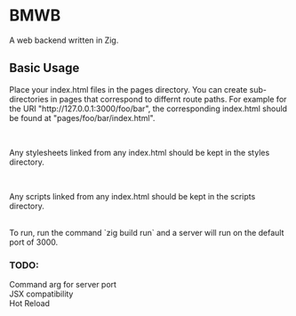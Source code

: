 # BMWB
A web backend written in Zig. 


## Basic Usage
<p>
Place your index.html files in the pages directory. You can create sub-directories in pages that correspond to differnt route paths. For example for the URI "http://127.0.0.1:3000/foo/bar", the corresponding index.html should be found at "pages/foo/bar/index.html".
</p>
<br>
<p>Any stylesheets linked from any index.html should be kept in the styles directory.</p>
<br>
<p>Any scripts linked from any index.html should be kept in the scripts directory.</p>
<br>
To run, run the command `zig build run` and a server will run on the default port of 3000. 
<h3>
  TODO: <br>
  
</h3>
<p>
  Command arg for server port <br>
  JSX compatibility <br>
  Hot Reload <br>
</p>

